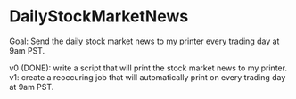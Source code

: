 # DailyStockMarketNews
Goal: Send the daily stock market news to my printer every trading day at 9am PST.

v0 (DONE): write a script that will print the stock market news to my printer.
v1: create a reoccuring job that will automatically print on every trading day at 9am PST.
